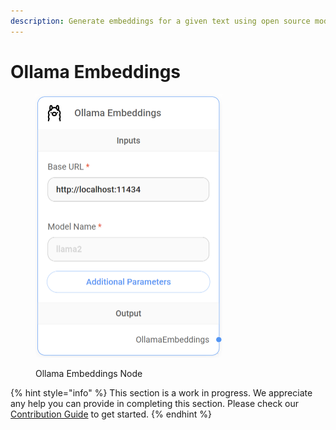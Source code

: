 ```yaml
---
description: Generate embeddings for a given text using open source model on Ollama.
---
```


# Ollama Embeddings

<figure><img src="../../../.gitbook/assets/image (11) (1) (1) (1) (1) (1) (1).png" alt="" width="299"><figcaption><p>Ollama Embeddings Node</p></figcaption></figure>

{% hint style="info" %}
This section is a work in progress. We appreciate any help you can provide in completing this section. Please check our [Contribution Guide](broken-reference) to get started.
{% endhint %}
